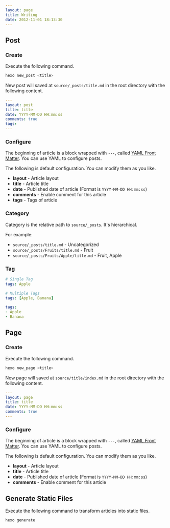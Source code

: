 ```yaml
---
layout: page
title: Writing
date: 2012-11-01 18:13:30
---
```


## Post

### Create

Execute the following command.

``` bash
hexo new_post <title>
```

New post will saved at `source/_posts/title.md` in the root directory with the following content.

``` yaml
---
layout: post
title: title
date: YYYY-MM-DD HH:mm:ss
comments: true
tags:
---
```

### Configure

The beginning of article is a block wrapped with `---`, called [YAML Front Matter]. You can use YAML to configure posts.

The following is default configuration. You can modify them as you like.

- **layout** - Article layout
- **title** - Article title
- **date** - Published date of article (Format is `YYYY-MM-DD HH:mm:ss`)
- **comments** - Enable comment for this article
- **tags** - Tags of article

### Category

Category is the relative path to `source/_posts`. It's hierarchical.

For example:

- `source/_posts/title.md` - Uncategorized
- `source/_posts/Fruits/title.md` - Fruit
- `source/_posts/Fruits/Apple/title.md` - Fruit, Apple

### Tag

``` yaml
# Single Tag
tags: Apple

# Multiple Tags
tags: [Apple, Banana]

tags:
- Apple
- Banana
```

## Page

### Create

Execute the following command.

``` bash
hexo new_page <title>
```

New page will saved at `source/title/index.md` in the root directory with the following content.

``` yaml
---
layout: page
title: title
date: YYYY-MM-DD HH:mm:ss
comments: true
---
```

### Configure

The beginning of article is a block wrapped with `---`, called [YAML Front Matter]. You can use YAML to configure posts.

The following is default configuration. You can modify them as you like.

- **layout** - Article layout
- **title** - Article title
- **date** - Published date of article (Format is `YYYY-MM-DD HH:mm:ss`)
- **comments** - Enable comment for this article

## Generate Static Files

Execute the following command to transform articles into static files.

``` bash
hexo generate
```

[YAML Front Matter]: https://github.com/mojombo/jekyll/wiki/YAML-Front-Matter